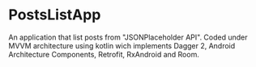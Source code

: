 # PostsListApp

An application that list posts from "JSONPlaceholder API". Coded under MVVM architecture using kotlin wich implements Dagger 2, Android Architecture Components, Retrofit, RxAndroid and Room.
